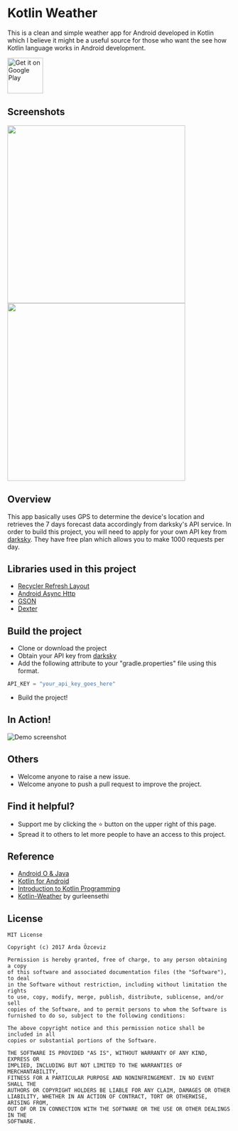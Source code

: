 # Kotlin Weather
This is a clean and simple weather app for Android developed in Kotlin which I believe it might be a useful source for those who want the see how Kotlin language works in Android development.

<a href="https://play.google.com/store/apps/details?id=com.choxxy.rainmaker">
    <img alt="Get it on Google Play"
        height="80"
        src="https://play.google.com/intl/en_us/badges/images/generic/en_badge_web_generic.png" />
</a>

## Screenshots

<img src="https://github.com/ardaozceviz/KotlinWeather/blob/master/screenshots/ss1.png" width="400"/>         <img src="https://github.com/ardaozceviz/KotlinWeather/blob/master/screenshots/ss2.png" width="400"/>

## Overview
This app basically uses GPS to determine the device's location and retrieves the 7 days forecast data accordingly from darksky's API service. In order to build this project, you will need to apply for your own API key from [darksky](https://darksky.net/dev). They have free plan which allows you to make 1000 requests per day.

## Libraries used in this project
* [Recycler Refresh Layout](https://github.com/dinuscxj/RecyclerRefreshLayout)
* [Android Async Http](https://github.com/loopj/android-async-http)
* [GSON](https://github.com/google/gson)
* [Dexter](https://github.com/Karumi/Dexter)

## Build the project
 * Clone or download the project
 * Obtain your API key from [darksky](https://darksky.net/dev)
 * Add the following attribute to your "gradle.properties" file using this format.
```groovy
API_KEY = "your_api_key_goes_here"
```
* Build the project!

## In Action!
![Demo screenshot](./screenshots/gif.gif)

## Others
* Welcome anyone to raise a new issue.
* Welcome anyone to push a pull request to improve the project.

## Find it helpful?
* Support me by clicking the :star: button on the upper right of this page.
* Spread it to others to let more people to have an access to this project. 

## Reference
* [Android O & Java](https://www.udemy.com/android-app-development-with-java/)
* [Kotlin for Android](https://www.udemy.com/devslopes-android-kotlin/)
* [Introduction to Kotlin Programming](http://shop.oreilly.com/product/0636920052982.do)
* [Kotlin-Weather](https://github.com/gurleensethi/kotlin-weather) by gurleensethi

## License
```license
MIT License

Copyright (c) 2017 Arda Özceviz

Permission is hereby granted, free of charge, to any person obtaining a copy
of this software and associated documentation files (the "Software"), to deal
in the Software without restriction, including without limitation the rights
to use, copy, modify, merge, publish, distribute, sublicense, and/or sell
copies of the Software, and to permit persons to whom the Software is
furnished to do so, subject to the following conditions:

The above copyright notice and this permission notice shall be included in all
copies or substantial portions of the Software.

THE SOFTWARE IS PROVIDED "AS IS", WITHOUT WARRANTY OF ANY KIND, EXPRESS OR
IMPLIED, INCLUDING BUT NOT LIMITED TO THE WARRANTIES OF MERCHANTABILITY,
FITNESS FOR A PARTICULAR PURPOSE AND NONINFRINGEMENT. IN NO EVENT SHALL THE
AUTHORS OR COPYRIGHT HOLDERS BE LIABLE FOR ANY CLAIM, DAMAGES OR OTHER
LIABILITY, WHETHER IN AN ACTION OF CONTRACT, TORT OR OTHERWISE, ARISING FROM,
OUT OF OR IN CONNECTION WITH THE SOFTWARE OR THE USE OR OTHER DEALINGS IN THE
SOFTWARE.
```
